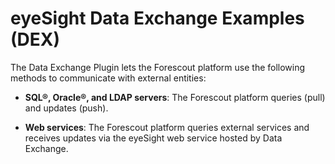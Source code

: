 # eyeSight Data Exchange Examples (DEX)

The Data Exchange Plugin lets the Forescout platform use the following methods to
communicate with external entities:

* **SQL®, Oracle®, and LDAP servers**: The Forescout platform queries (pull) and
updates (push).

* **Web services**: The Forescout platform queries external services and receives
updates via the eyeSight web service hosted by Data Exchange.
